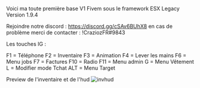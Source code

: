 Voici ma toute première base V1 Fivem sous le framework ESX Legacy Version 1.9.4

Rejoindre notre discord :  https://discord.gg/cSAv6BUhX8 en cas de problème merci de contacter : !CraziozFR#9843

Les touches IG : 

F1 = Téléphone 
F2 = Inventaire 
F3 = Animation
F4 = Lever les mains
F6 = Menu jobs
F7 = Factures
F10 = Radio
F11 = Menu admin
G = Menu Vêtement
L = Modifier mode Tchat
ALT = Menu Target

Preview de l'inventaire et de l'hud
![invhud](https://github.com/Crazioz/BaseCraziozV1/assets/68520748/b541b96a-ae4d-4115-9e3c-0e7ba2d7ccbd)
